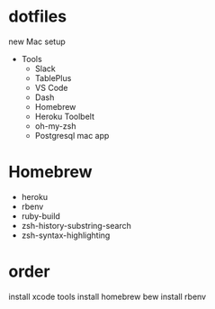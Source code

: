 # dotfiles
new Mac setup

- Tools
  - Slack
  - TablePlus
  - VS Code
  - Dash
  - Homebrew
  - Heroku Toolbelt
  - oh-my-zsh
  - Postgresql mac app

# Homebrew

- heroku
- rbenv
- ruby-build
- zsh-history-substring-search
- zsh-syntax-highlighting

# order

install xcode tools
install homebrew
bew install rbenv
